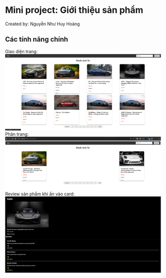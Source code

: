 # Mini project: Giới thiệu sản phẩm
Created by: Nguyễn Như Huy Hoàng

## Các tính năng chính

Giao diện trang:
![Home](home.png)
Phân trang:
![Paging](Paging.png)
Review sản phẩm khi ấn vào card:
![Review](Review.png)
